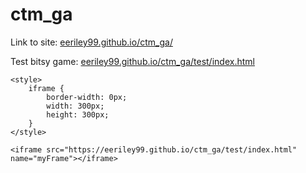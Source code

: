 # ctm_ga

<html>
	
<head>
    <title>Creative Technologies and Media class materials from Greenwich Academy</title>
</head>

<body>
<p>Link to site: <a href>eeriley99.github.io/ctm_ga/</a></p>
<p>Test bitsy game: <a href="eeriley99.github.io/ctm_ga/test/index.html">eeriley99.github.io/ctm_ga/test/index.html</a></p>

	<style>
		iframe {
			border-width: 0px;
			width: 300px;
			height: 300px;
		}
	</style>
	
    <iframe src="https://eeriley99.github.io/ctm_ga/test/index.html" name="myFrame"></iframe>

</body>

</html>          

